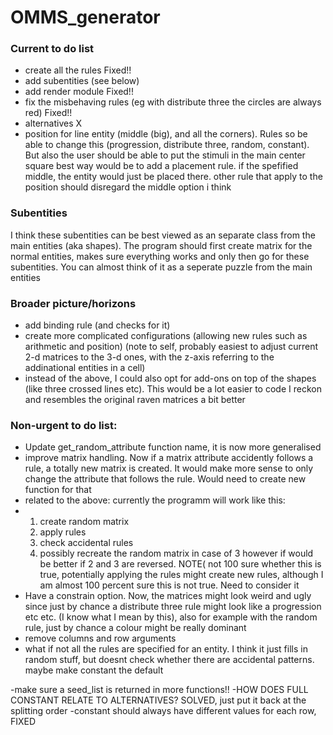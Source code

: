 # OMMS_generator
### Current to do list
- create all the rules Fixed!!
- add subentities (see below)
- add render module Fixed!!
- fix the misbehaving rules (eg with distribute three the circles are always red) Fixed!!
- alternatives X
- position for line entity (middle (big), and all the corners). Rules so be able to change this (progression, distribute three, random, constant). But also the user should be able to put the stimuli in the main center square 
  best way would be to add a placement rule. if the spefified middle, the entity would just be placed there. other rule that apply to the position should disregard the middle option i think
### Subentities
I think these subentities can be best viewed as an separate class from the main entities (aka shapes). The program should first create matrix for the normal entities, makes sure everything works and only then go for these subentities. You can almost think of it as a seperate puzzle from the main entities

### Broader picture/horizons
- add binding rule (and checks for it)
- create more complicated configurations (allowing new rules such as arithmetic and position) (note to self, probably easiest to adjust current 2-d matrices to the 3-d ones, with the z-axis referring to the addinational entities in a cell)
- instead of the above, I could also opt for add-ons on top of the shapes (like three crossed lines etc). This would be a lot easier to code I reckon and resembles the original raven matrices a bit better

### Non-urgent to do list:
- Update get_random_attribute function name, it is now more generalised
-  improve  matrix handling. Now if a matrix attribute accidently follows a rule, a totally new matrix is created. It would make more sense to only change the attribute that follows the rule. Would need to create new function for that
-  related to the above: currently the programm will work like this:
-  1) create random matrix
   2) apply rules
   3) check accidental rules
   4) possibly recreate the random matrix in case of 3
   however if would be better if 2 and 3 are reversed. NOTE( not 100 sure whether this is true, potentially applying the rules might create new rules, although I am almost 100 percent sure this is not true. Need to consider it
- Have a constrain option. Now, the matrices might look weird and ugly since just by chance a distribute three rule might look like a progression etc etc. (I know what I mean by this),
also for example with the random rule, just by chance a colour might be really dominant
- remove columns and row arguments
 - what if not all the rules are specified for an entity. I think it just fills in random stuff, but doesnt check whether there are accidental patterns. maybe make constant the default
 
 -make sure a seed_list is returned in more functions!!
 -HOW DOES FULL CONSTANT RELATE TO ALTERNATIVES? SOLVED, just put it back at the splitting order
 -constant should always have different values for each row, FIXED